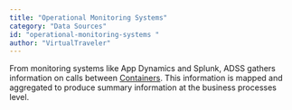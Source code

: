 ```yaml
---
title: "Operational Monitoring Systems"
category: "Data Sources"
id: "operational-monitoring-systems " 
author: "VirtualTraveler"
---
```

From monitoring systems like App Dynamics and Splunk, ADSS gathers information on calls between [Containers](). This information is mapped and aggregated to produce summary information at the business processes level. 
